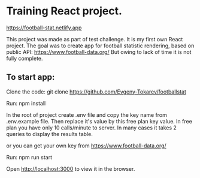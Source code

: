 # Training React project.

https://football-stat.netlify.app

This project was made as part of test challenge. It is my first own React project.
The goal was to create app for football statistic rendering, based on public API:  https://www.football-data.org/
But owing to lack of time it is not fully complete.

## To start app:

Clone the code: git clone https://github.com/Evgeny-Tokarev/footballstat

Run: npm install

In the root of project create .env file and copy the key name from .env.example file.
Then replace it's value by this free plan key value. In free plan you have only 10 calls/minute to server. 
In many cases it takes 2 queries to display the results table.

or you can get your own key from  https://www.football-data.org/

Run: npm run start

Open [http://localhost:3000](http://localhost:3000) to view it in the browser.
